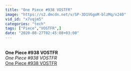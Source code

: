 ```yaml
---
title: "One Piece #938 VOSTFR"
image: "https://s2.dmcdn.net/v/SP-3D1VGgoM-blzMq/x240"
vid_id: "x7vqjm5"
categories: "tech"
tags: ["Piece","VOSTFR",]
date: "2020-08-27T02:45:08+03:00"
---
```

<br><b>One Piece #938 VOSTFR</b><br> <i>One Piece #938 VOSTFR</i><br> <u>One Piece #938 VOSTFR</u>
